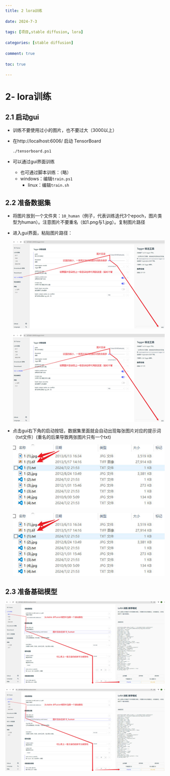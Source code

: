 ```yaml
---
title: 2 lora训练

date: 2024-7-3

tags: [项目,stable diffusion, lora]

categories: [stable diffusion]

comment: true

toc: true

---
```


#
<!--more-->



# 2- lora训练

## 2.1 启动gui

- 训练不要使用过小的图片，也不要过大（3000以上）

- 在http://localhost:6006/ 启动 TensorBoard 

  ```bash
  ./tensorboard.ps1
  ```


- 可以通过gui界面训练

  - 也可通过脚本训练：（略）
  - windows：编辑`train.ps1`
    - linux：编辑`train.sh`

## 2.2 准备数据集

- 将图片放到一个文件夹：`10_human`（例子，代表训练迭代3个epoch，图片类型为human）。注意图片不要重名（如1.png与1.jpg）。复制图片路径

- 进入gui界面，粘贴图片路径：

  ![](../../../../themes/yilia/source/img/project/stable_diffusion/1.jpg)

  ![](img/project/stable_diffusion/1.jpg)

- 点击gui右下角的启动按钮，数据集里面就会自动出现每张图片对应的提示词（txt文件）(重名的后果导致两张图片只有一个txt)

  ![](../../../../themes/yilia/source/img/project/stable_diffusion/2.jpg)

  ![](img/project/stable_diffusion/2.jpg)




## 2.3 准备基础模型







![](../../../../themes/yilia/source/img/project/stable_diffusion/3.jpg)

![](img/project/stable_diffusion/3.jpg)
